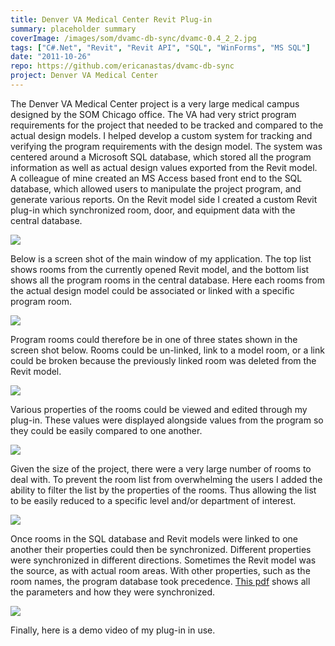 ```yaml
---
title: Denver VA Medical Center Revit Plug-in
summary: placeholder summary
coverImage: /images/som/dvamc-db-sync/dvamc-0.4_2_2.jpg
tags: ["C#.Net", "Revit", "Revit API", "SQL", "WinForms", "MS SQL"]
date: "2011-10-26"
repo: https://github.com/ericanastas/dvamc-db-sync
project: Denver VA Medical Center
---
```


The Denver VA Medical Center project is a very large medical campus designed by the SOM Chicago office. The VA had very strict program requirements for the project that needed to be tracked and compared to the actual design models. I helped develop a custom system for tracking and verifying the program requirements with the design model. The system was centered around a Microsoft SQL database, which stored all the program information as well as actual design values exported from the Revit model. A colleague of mine created an MS Access based front end to the SQL database, which allowed users to manipulate the project program, and generate various reports. On the Revit model side I created a custom Revit plug-in which synchronized room, door, and equipment data with the central database.

![](/images/som/dvamc-db-sync/dvamc-flow-chart.png)

Below is a screen shot of the main window of my application. The top list shows rooms from the currently opened Revit model, and the bottom list shows all the program rooms in the central database. Here each rooms from the actual design model could be associated or linked with a specific program room.

![](/images/som/dvamc-db-sync/dvamc-0.4_2_2.jpg)

Program rooms could therefore be in one of three states shown in the screen shot below. Rooms could be un-linked, link to a model room, or a link could be broken because the previously linked room was deleted from the Revit model.

![](/images/som/dvamc-db-sync/db-room-status.jpg)

Various properties of the rooms could be viewed and edited through my plug-in. These values were displayed alongside values from the program so they could be easily compared to one another.

![](/images/som/dvamc-db-sync/dvamc-0.4_2.jpg)

Given the size of the project, there were a very large number of rooms to deal with. To prevent the room list from overwhelming the users I added the ability to filter the list by the properties of the rooms. Thus allowing the list to be easily reduced to a specific level and/or department of interest.

![](/images/som/dvamc-db-sync/dvamc-filters.jpg)

Once rooms in the SQL database and Revit models were linked to one another their properties could then be synchronized. Different properties were synchronized in different directions. Sometimes the Revit model was the source, as with actual room areas. With other properties, such as the room names, the program database took precedence. [This pdf](/images/som/dvamc-db-sync/DVAMC-Parameters.pdf) shows all the parameters and how they were synchronized.

![](/images/som/dvamc-db-sync/dvamc-sync.png)

Finally, here is a demo video of my plug-in in use.
